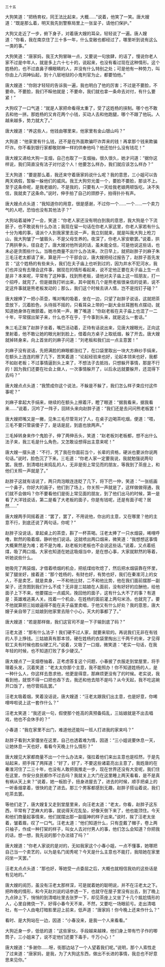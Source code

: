     三十五 

   大狗笑道：“把杨育权，同王法比起来，大概……”说着，他笑了一笑。唐大嫂道：“既是那么着，明天我先到警察局里上一张呈子，请他们保护。”

   大狗又走近了一步，俯下身子，对着唐大嫂的耳朵，轻轻说了一遍。唐人嫂道：“你看，我在南京住了三十多一年，什么变敝也都经过了，哪里听到说有这么一类的事。”

   大狗笑道：“唐家妈，我王大狗冒昧一点，又要说一句放肆，的话了，慢说你老人家不过是中年人，就是多上六十七十的，说起来，也没有看过现在这种情形。这个姓杨的，也不过直鼻子横眼睛的人，并没有什么特别之处；可是他有一种势力，叫你由上八洞神仙起，到十八层地狱的小鬼判官为止，都要怕他。”

   唐大嫂道：“你刚才轻轻的告诉我一遍，我也明白了他的厉害；不过是不要脸，不要命。不要脸，我们不睬他就是；不要命，我们就也拿一条命去对付，有什么要紧！”

   大狗叹了一口气道：“就是人家把命看得太重了，受了这姓杨的挟制。哪个也不敢去和他一拼。那姓杨的又肯花两个小钱，买动人去和他跑腿，哪个不跟了他玩。人越来越多，势力就大了。”

   唐大嫂道：“养这些人，他钱由哪里来，他家里有金山银山吗？”

   大狗道：“他家里有什么钱，还不是在外面欺骗吓诈弄来的钱！再拿那个钱来欺骗吓诈。你不看到银行家都敬财神一样的供奉他吗？他还怕什么没有钱花！”

   唐大嫂又递给大狗一支烟，自己也取了一支烟抽，很久很久，她才问道：“据你这样说，我们简直没有法子对付这个人！他要怎么样办，我们就应该怎么样办？”

   王大狗道：“要是那么着，我还来守着唐家妈说什么呢？我的意思，三小姐可以告两天病假，暂躲一躲他们的威风。我王大狗穷光蛋一个，要脸不要脸，那谈不上。至于这条命呢，是我老娘的，不是我的，只要有人一天给我老娘两顿饭吃，决不失信，我就卖了这条命。”说时，伸手拍了自己的颈脖子，拍得扑扑有声。

   唐大嫂点点头道：“我知道你的用意，很是感谢，不过你一个……一个……一个卖力气的人吧，恐怕也没有其他法子？”

   大狗站着凝神了一会，笑道：“你老人家还没有明白到我的意思，我大狗是个下流胚子，也不敢说有什么办法；我现在留一句话在你老人家这里，你老人家若有什么十分为难的事，请派个人到我家里去说一声，我立刻就来，就是叫我大狗上枪刀山，我大狗皱了一皱眉头，不是父母生养的。夜深了，你老人家安歇罢。”说着，拱了两拱拳头，径自走了。唐大嫂对他所说的话，虽未能全信，可是他说这些话，也未必是贪图些什么。当晚也商量不出什么办法来。次日早上，就把赵胖子刘麻子朱三毛汪老太都请了来，算是开一个干部会议，唐大嫂把经过报告了，赵胖子首先发言：“这个姓杨的有些来头，我们在夫子庙上也听到过的，因为井水不犯河水，我们也并没有去理会这件事，据现在的情形看起来，说不定他正要在夫子庙上生一点是非？本来呢，平常有了这种事，找到熊老板，请他对夫子庙上这一班朋友，打一个招呼，就完了。但是据我打听出来，其中就有几个是熊老板很亲信的徒弟，说不定这件事就是熊老板发动的；那么，我们这个时候去讲人情，岂不是找钉子碰？”

   唐大嫂捧了一把小茶壶，嘴对嘴的吸着，坐在一边，只望了赵胖子说话，这就把茶壶放下，沉着脸色，头待摇不摇的，只看耳朵上带的一副大金丝耳圈有点摆动，就知道她身体在微颤着。她冷笑一声，撇了嘴道：“你赵老板在夫子庙上也混了一二十年，平常摆出架子来，什么也不在乎，于今事到头来，就是这么一套话。”

   朱三毛正挨了赵胖子坐着，嘴巴活动着，正待有话说出来，见唐大嫂眼光，正向这里射着，他不敢让她的眼光射到脸上，借着向方桌子上取纸烟，躲了开去。唐大嫂就掉转身来，向上首坐的刘麻子问道：“刘老板和我们出一点主意罢！”

   刘麻子没有说话，先把满脸的麻眼都涨红了，在口袋里取出一块大方麻纱手绢来，在额头上连连的擦了几下，苦笑着道：“论起经验来也好，沦起本领来也好，我都不如赵老板；不过事情逼到头上来了，不想法子去抵挡，只想躲开事情，那是不行的！因为我们还要在社会上做人，一次事情躲开了，以后永远就要躲开，还混得下去吗？”

   唐大嫂点点头道：“我赞成你这个说法，不躲是不躲了，我们怎么样子束应付这件事呢？”

   刘麻子拿起大手绢来，继续的在额头上擦着汗，瞪了眼道：“据我看来，据我看来……”说着，沉吟了一阵子，回转头来向赵胖子道：“我们还是去问问熊老板罢！”

   唐大嫂把嘴又是一撇，见朱三毛尽管背对了人，在桌子边喝茶吃烟，便道：“喂，三毛不要只管装傻子了，是话是屁，到底也放两声。”

   三毛掉转身来作个鬼脸子，伸了两伸舌头，笑道：“赵老板刘老板都，想不出什么法子来，我三毛是什么角色，又怎敢设想得出主意来呢！”

   唐大嫂一摆头道：“不行，凭了我在你面前当个，长辈的资格，硬派也要派你说两句话。”说时，脸色沉了下来。三毛道：“你老人家一定要我说，我就勉强说两句罢。我想，到清唱社来捣乱的人，无非是街上常见而的朋友，等我到了茶座上，和他们关照一声就是了。”

   赵胖子这就有话说了，两只肉泡眼连连眨了几下，将下巴一仲，笑道：“一张纸画一个鼻子，你好大的画子，他们到了场上，你关照一声就是了，这样做做得通，我们就不会做吗？你不要看他们是街上常见面的朋友，到了他们出马的时候，第一是看了大洋钱说话，第二是看了大老板的面子，你是有钱呢，还是有面子呢？居然……”

   唐大嫂两手同摇着道：“罢了，罢了，不用说他，你出的主意，又在哪里？他的主意不行，到底还说了两句话，你呢？”

   赵胖子没说话，拿起桌上的茶壶，斟了一杯茶喝。汪老太捧了一只水烟袋，唏哩呼噜，默然的吸着烟，静听他们说话。这就喷出两口烟来，微笑道：“我想想这事情大概果然是为难；若不是为难，赵老板刘老板也不会说这些话。”说着，又点着纸煤，吸了两口烟。大家也知道在她这吸烟当中，是在想心事，大家就默然的等着，听她说些什么。

   她吸完了两袋烟，才借着喷烟的机会，把纸煤给吹熄了，然后把水烟袋靠在怀里，架了腿坐好，接着道：“那个姓杨的，有财也好，有势也好，我们在秦淮河上的女人，不是卖艺，就是卖身，一不和他比财，二不和他比势，他在我们面前摆那一副架子，还贪图到我们什么不成？无非是三姑娘在人面前，没有好好的应酬他，给他面子上下不来，他要摆出一点威风，挽回他的面子，这有什么大不了的事？有道是：英雄难逃美人关。找着一个机会，在姓杨的面前灌上两句米汤，也就完了。要不他就算把三姑娘逼得不能在夫子庙里卖唱，于他又有什么好处？我的意思，唐大嫂子亲自带了三姑娘到他家里去陪个小心，天大的事都了了。”

   唐大嫂道：“若是那样做，我们这官司不是一下子输到底了码？”

   汪老太道：“那有什么法子！我们硬不过人家，就要来软的。再说我们无非在有钱的人手上挣钱。三姑娘真有那本领，硬在姓杨的衣袋里掏出三千两千的来，才见得软工夫有时候也胜似硬工尺。”说着，又吸了一口烟，微笑道：“老实一句话，在我年轻的时候，也不知道打败了多少硬汉。”

   唐大嫂点了一支烟卷抽着，正考虑答复这个问题，小春披了衣服走到堂屋里，将手理着头发，沉着笑道：“老太太你那个主意，我不能照办！你不知道姓杨的人，是一种什么人，你这样去恳求他，他更是得意，那麻烦更没有了的时候。老实说，我看到他，就恨不得一口把也吞下去，我还和他去陪不是吗？从今天起，我不吃这碗开口饭了，他尽管捣乱罢。”

   汪老太吸着烟，笑着没话说，唐大嫂道：“汪老太跟我们出主意，也是好意，你唏哩哗啦说上这一套作什么？”

   汪老太笑道：“我还说一句，假使那个姓高的真预备捣乱，三姑娘就是不出去唱戏，他也不会休手的？”

   小春道：“我在家里不出门，难道他还能叫一班人打进我的家来吗？”

   赵胖子看到大家僵坐在这里，自己也透着难为情，因道：“三小姐说要休息一天，让她休息一天也好，看看今天晚上什么情形？”

   唐大嫂见大家都商量不出一个什么办法来，强拉着他们来出主意也是枉然，于是先站起来，把手挥了两挥道：“好了，好了，不要这些诸葛亮出主意了，我姓唐的在秦淮河住了二三十年，也没有人敢把我推走一步，现在世界还没有大变呢，我们住在这里，作安分良民都作不过去吗？我就关上大门在这里睡上两天看看，是不是真有祸从天上来？”说着，她一板脸子，扭身进屋去了，进去的时候，顺手把桌上的一听香烟拿着，很快的走了进去。那三个男客都感到无趣，赵胖子搭讪着说，我们吃茶去罢。

   等他们走了，唐大嫂复又走到堂屋里来，向汪老太道：“老太，你看，赵胖子这东西，平常有了芝麻大的事，就说得天花乱坠，好像天倒下来了，他也能顶住。今天和他们商量起事情来，他们就摆出那一副瘟神的样子出来。”说时，挨了汪老太坐着，皱着眉，叹了一口气。汪老太道：“他们知道什么，只有歪戴了帽子，卷上两只袖子，作成一种打架的样子，叫女人去对付男人的事，他们怎么会知道？你把我的话，想一想，我先说的那个办法错了吗？”

   唐大嫂道：“你老人家说的是对的，无如我家这个小春小姐，一点不懂事，她哪把自己当一个卖艺的，以为是名门闺秀呢？今天是什么主意也不能打，我陪她在家里闷坐一天罢。”

   汪老太点点头道：“那也好，等她受一点委屈之后，大概也就相信我劝的这些话是有见地的。”

   唐大嫂的阅历，虽没有汪老太那样深，可是就着她的聪明说，并不在汪老太之下。把昨晚的情形，和今天赵刘说的话参透一下，也就守在屋子里没有出去，到了晚上九点钟上下，悄悄的到清唱社里去张罗一下，却见茶座上又坐了十几个尴尬情形的人，心里自微侥一下，好得小春今天不来，不然，又要吃一场眼前亏。走出清唱社，有一个人由电灯暗影里迎上前来，低声道：“唐家妈！你今晚上还来作什么？”

   看时、是大狗站在一边，因道：“小春没来，是我一个人来看看。”

   大狗近身一步，低低的道：“这些家伙，手段越来越辣，他们身上带有竹子作的唧筒子，三小姐来了，说不定他们还要下毒手，千万小心！”

   唐大嫂道：“多谢你……呀，街那边站了一个人望着我们呢。”说明，那个人索性走了过来道：“唐家妈，是我，为了大狗这东西，做出不长进的事情，我总也不好意思来见你。”

